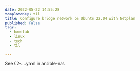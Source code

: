 ```yaml
---
date: 2022-05-22 14:55:28
templateKey: til
title: Configure bridge network on Ubuntu 22.04 with Netplan
published: False
tags:
  - homelab
  - linux
  - tech
  - til

---
```


See 02-....yaml in ansible-nas
